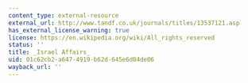 ```yaml
---
content_type: external-resource
external_url: http://www.tandf.co.uk/journals/titles/13537121.asp
has_external_license_warning: true
license: https://en.wikipedia.org/wiki/All_rights_reserved
status: ''
title: _Israel Affairs_
uid: 01c62cb2-a647-4919-b62d-645e6d04de06
wayback_url: ''
---
```

